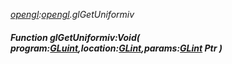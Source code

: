 _[opengl](../../modules/opengl/opengl-module.md):[opengl](../../modules/opengl/opengl-module.md).glGetUniformiv_
##### Function glGetUniformiv:Void( program:[GLuint](../../modules/opengl/opengl-gluint.md),location:[GLint](../../modules/opengl/opengl-glint.md),params:[GLint](../../modules/opengl/opengl-glint.md) Ptr )

